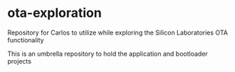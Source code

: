 # ota-exploration
Repository for Carlos to utilize while exploring the Silicon Laboratories OTA functionality

This is an umbrella repository to hold the application and bootloader projects
